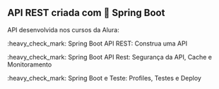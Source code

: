## API REST criada com 🍃 Spring Boot

API desenvolvida nos cursos da Alura:

<p>:heavy_check_mark: Spring Boot API REST: Construa uma API</p>
<p>:heavy_check_mark: Spring Boot API Rest: Segurança da API, Cache e Monitoramento</p>
<p>:heavy_check_mark: Spring Boot e Teste: Profiles, Testes e Deploy</p>